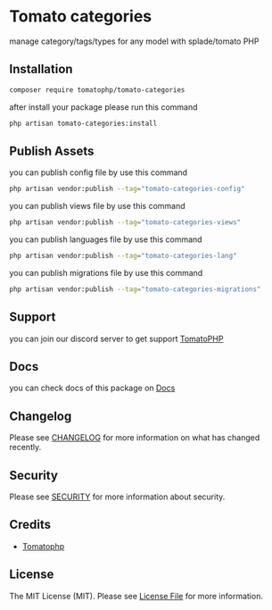 # Tomato categories

manage category/tags/types for any model with splade/tomato PHP

## Installation

```bash
composer require tomatophp/tomato-categories
```
after install your package please run this command

```bash
php artisan tomato-categories:install
```

## Publish Assets

you can publish config file by use this command

```bash
php artisan vendor:publish --tag="tomato-categories-config"
```

you can publish views file by use this command

```bash
php artisan vendor:publish --tag="tomato-categories-views"
```

you can publish languages file by use this command

```bash
php artisan vendor:publish --tag="tomato-categories-lang"
```

you can publish migrations file by use this command

```bash
php artisan vendor:publish --tag="tomato-categories-migrations"
```

## Support

you can join our discord server to get support [TomatoPHP](https://discord.gg/Xqmt35Uh)

## Docs

you can check docs of this package on [Docs](https://docs.tomatophp.com/plugins/laravel-package-generator)

## Changelog

Please see [CHANGELOG](CHANGELOG.md) for more information on what has changed recently.

## Security

Please see [SECURITY](SECURITY.md) for more information about security.

## Credits

- [Tomatophp](mailto:info@3x1.io)

## License

The MIT License (MIT). Please see [License File](LICENSE.md) for more information.
